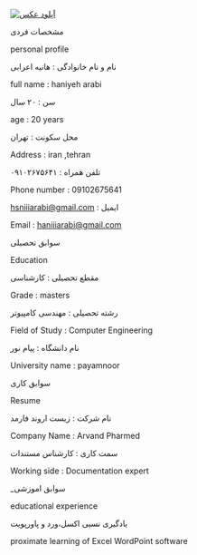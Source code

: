 <a href="https://8pic.ir/" target="_blank" title="آپلود عکس"><img src="https://8pic.ir/uploads/۲۰۲۰۱۰۰۸-۱۲۳۰۵۸.jpg" border="0" alt="آپلود عکس"></a>


مشخصات فردی

personal profile

نام و نام خانوادگی : هانیه اعرابی

full name : haniyeh arabi

سن : ۲۰ سال

age : 20 years

محل سکونت : تهران

Address : iran ,tehran

تلفن همراه  : ۰۹۱۰۲۶۷۵۶۴۱

Phone number : 09102675641

hsniiiarabi@gmail.com : ایمیل

Email : haniiiarabi@gmail.com

سوابق تحصیلی

Education

مقطع تحصیلی : کارشناسی

Grade : masters

رشته تحصیلی : مهندسی کامپیوتر

Field of Study : Computer Engineering

نام دانشگاه : پیام نور

University name : payamnoor

سوابق کاری

Resume

نام شرکت : زیست اروند فارمد

Company Name : Arvand Pharmed

سمت کاری : کارشناس مستندات

Working side : Documentation expert

_سوابق اموزشی

educational experience

یادگیری نسبی اکسل،ورد و پاورپویت

proximate learning of Excel WordPoint software






 
